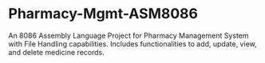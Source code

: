 # Pharmacy-Mgmt-ASM8086
An 8086 Assembly Language Project for Pharmacy Management System with File Handling capabilities. Includes functionalities to add, update, view, and delete medicine records.
